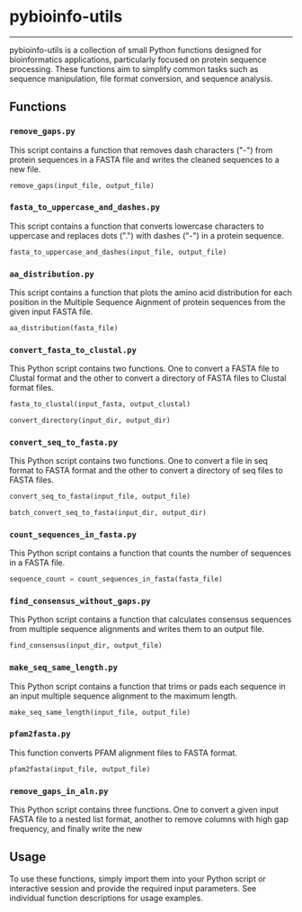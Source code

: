 # pybioinfo-utils

---
pybioinfo-utils is a collection of small Python functions designed for bioinformatics applications, particularly focused on protein sequence processing. These functions aim to simplify common tasks such as sequence manipulation, file format conversion, and sequence analysis.

## Functions

### `remove_gaps.py`

This script contains a function that removes dash characters ("-") from protein sequences in a FASTA file and writes the cleaned sequences to a new file.

```python
remove_gaps(input_file, output_file)
```

### `fasta_to_uppercase_and_dashes.py`

This script contains a function that converts lowercase characters to uppercase and replaces dots (".") with dashes ("-") in a protein sequence.

```python
fasta_to_uppercase_and_dashes(input_file, output_file)
```

### `aa_distribution.py`

This script contains a function that plots the amino acid distribution for each position in the Multiple Sequence Aignment of protein sequences from the given input FASTA file.

```python
aa_distribution(fasta_file)
```

### `convert_fasta_to_clustal.py`

This Python script contains two functions. One to convert a FASTA file to Clustal format and the other to convert a directory of FASTA files to Clustal format files.

```python
fasta_to_clustal(input_fasta, output_clustal)
```
```python
convert_directory(input_dir, output_dir)
```

### `convert_seq_to_fasta.py`

This Python script contains two functions. One to convert a file in seq format to FASTA format and the other to convert a directory of seq files to FASTA files.

```python
convert_seq_to_fasta(input_file, output_file)
```
```python
batch_convert_seq_to_fasta(input_dir, output_dir)
```

### `count_sequences_in_fasta.py`

This Python script contains a function that counts the number of sequences in a FASTA file.

```python
sequence_count = count_sequences_in_fasta(fasta_file)
```

### `find_consensus_without_gaps.py`

This Python script contains a function that calculates consensus sequences from multiple sequence alignments and writes them to an output file.

```python
find_consensus(input_dir, output_file)
```

### `make_seq_same_length.py`

This Python script contains a function that trims or pads each sequence in an input multiple sequence alignment to the maximum length.

```python
make_seq_same_length(input_file, output_file)
```

### `pfam2fasta.py`

This function converts PFAM alignment files to FASTA format.

```python
pfam2fasta(input_file, output_file)
```

### `remove_gaps_in_aln.py`

This Python script contains three functions. One to convert a given input FASTA file to a nested list format, another to remove columns with high gap frequency, and finally write the new
## Usage

To use these functions, simply import them into your Python script or interactive session and provide the required input parameters. See individual function descriptions for usage examples.
